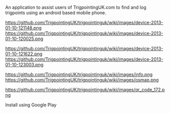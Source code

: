 An application to assist users of TrigpointingUK.com to find and log trigpoints using an android based mobile phone.

https://github.com/TrigpointingUK/trigpointinguk/wiki/images/device-2013-01-10-121148.png
https://github.com/TrigpointingUK/trigpointinguk/wiki/images/device-2013-01-10-120025.png

https://github.com/TrigpointingUK/trigpointinguk/wiki/images/device-2013-01-10-121622.png
https://github.com/TrigpointingUK/trigpointinguk/wiki/images/device-2013-01-10-123003.png

https://github.com/TrigpointingUK/trigpointinguk/wiki/images/info.png https://github.com/TrigpointingUK/trigpointinguk/wiki/images/osmap.png

https://github.com/TrigpointingUK/trigpointinguk/wiki/images/qr_code_172.png

Install using Google Play
